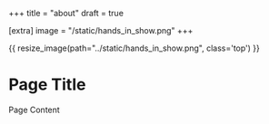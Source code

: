 +++
title = "about"
draft = true

[extra]
image = "/static/hands_in_show.png"
+++

{{ resize_image(path="../static/hands_in_show.png", class='top') }}

# Page Title

Page Content
